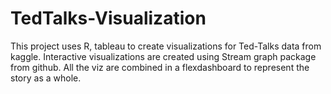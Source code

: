 # TedTalks-Visualization
This project uses R, tableau to create visualizations for Ted-Talks data from kaggle. Interactive visualizations are created using Stream graph package from github. All the viz are combined in a flexdashboard to represent the story as a whole.
